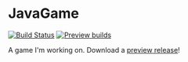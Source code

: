 # JavaGame
[![Build Status](https://drone.io/github.com/SharkChips/DroneEvasion/status.png)](https://drone.io/github.com/SharkChips/JavaGame/latest)
[![Preview builds](https://img.shields.io/badge/download-preview%20build-orange.svg?style=flat-square)](https://drone.io/github.com/SharkChips/SpaceEvasion/files/bin/SpaceGame.jar)


A game I'm working on. Download a [preview release](https://drone.io/github.com/SharkChips/SpaceEvasion/files/bin/SpaceGame.jar)!
